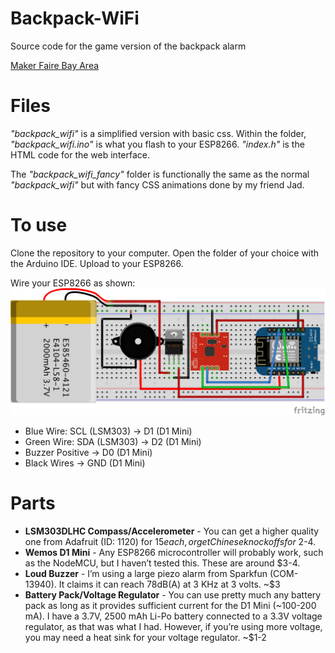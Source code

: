 # Backpack-WiFi
Source code for the game version of the backpack alarm

[Maker Faire Bay Area](https://makerfaire.com/maker/entry/70336/)

# Files
*"backpack_wifi"* is a simplified version with basic css. Within the folder, *"backpack_wifi.ino"* is what you flash to your ESP8266. *"index.h"* is the HTML code for the web interface.

The *"backpack_wifi_fancy"* folder is functionally the same as the normal *"backpack_wifi"* but with fancy CSS animations done by my friend Jad.

# To use
Clone the repository to your computer. Open the folder of your choice with the Arduino IDE. Upload to your ESP8266.

Wire your ESP8266 as shown:
![alt text](https://github.com/tctree333/Backpack-WiFi/blob/master/BackpackAlarm.png "Wiring Diagram")
+ Blue Wire: SCL (LSM303) -> D1 (D1 Mini)
+ Green Wire: SDA (LSM303) -> D2 (D1 Mini)
+ Buzzer Positive -> D0 (D1 Mini)
+ Black Wires -> GND (D1 Mini)

# Parts
+ **LSM303DLHC Compass/Accelerometer** - You can get a higher quality one from Adafruit (ID: 1120) for $15 each, or get Chinese knockoffs for ~$2-4.
+ **Wemos D1 Mini** - Any ESP8266 microcontroller will probably work, such as the NodeMCU, but I haven’t tested this. These are around $3-4.
+ **Loud Buzzer** - I’m using a large piezo alarm from Sparkfun (COM-13940). It claims it can reach 78dB(A) at 3 KHz at 3 volts. ~$3
+ **Battery Pack/Voltage Regulator** - You can use pretty much any battery pack as long as it provides sufficient current for the D1 Mini (~100-200 mA). I have a 3.7V, 2500 mAh Li-Po battery connected to a 3.3V voltage regulator, as that was what I had. However, if you’re using more voltage, you may need a heat sink for your voltage regulator. ~$1-2
